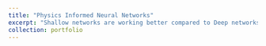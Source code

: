 ```yaml
---
title: "Physics Informed Neural Networks"
excerpt: "Shallow networks are working better compared to Deep networks for PINNs 1<br/><img src='/images/MicrosoftTeams-image.png'>"
collection: portfolio
---
```


